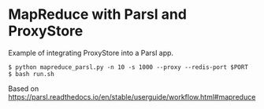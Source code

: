 # MapReduce with Parsl and ProxyStore

Example of integrating ProxyStore into a Parsl app.

```
$ python mapreduce_parsl.py -n 10 -s 1000 --proxy --redis-port $PORT
$ bash run.sh
```

Based on https://parsl.readthedocs.io/en/stable/userguide/workflow.html#mapreduce
